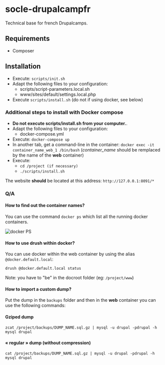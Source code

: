# socle-drupalcampfr

Technical base for french Drupalcamps.

## Requirements

* Composer

## Installation

* Execute: `scripts/init.sh`
* Adapt the following files to your configuration:
  * scripts/script-parameters.local.sh
  * www/sites/default/settings.local.php
* Execute `scripts/install.sh` (do not if using docker, see below)

### Additional steps to install with Docker compose

* **Do not execute scripts/install.sh from your computer.**.
* Adapt the following files to your configuration:
  * docker-compose.yml
* Execute: `docker-compose up`
* In another tab, get a command-line in the container:
`docker exec -it container_name_web_1 /bin/bash` (*container_name* should be remplaced by the name of the **web** container)
* Execute:
  * `cd /project (if necessary)`
  * `./scripts/install.sh`

The website **should** be located at this address: `http://127.0.0.1:8091/*`

### Q/A
#### How to find out the container names?
You can use the command `docker ps` which list all the running docker containers.

![docker PS](http://i.imgur.com/SDgHsqs.png)

#### How to use drush within docker?
You can use docker within the web container by using the alias `@docker.default.local`:

```
drush @docker.default.local status
```

Note: you have to "be" in the docroot folder (eg: `/project/www`)

#### How to import a custom dump?

Put the dump in the `backups` folder and then in the **web** container you can use the following commands:

#### Gziped dump
```
zcat /project/backups/DUMP_NAME.sql.gz | mysql -u drupal -pdrupal -h mysql drupal
```

#### « regular » dump (without compression)
```
cat /project/backups/DUMP_NAME.sql.gz | mysql -u drupal -pdrupal -h mysql drupal
```
